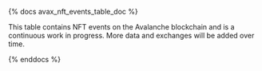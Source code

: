 {% docs avax_nft_events_table_doc %}

This table contains NFT events on the Avalanche blockchain and is a continuous work in progress. More data and exchanges will be added over time. 

{% enddocs %}